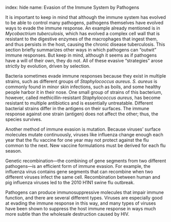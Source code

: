 index: hide
name: Evasion of the Immune System by Pathogens

It is important to keep in mind that although the immune system has evolved to be able to control many pathogens, pathogens themselves have evolved ways to evade the immune response. An example already mentioned is in  *Mycobactrium tuberculosis*, which has evolved a complex cell wall that is resistant to the digestive enzymes of the macrophages that ingest them, and thus persists in the host, causing the chronic disease tuberculosis. This section briefly summarizes other ways in which pathogens can “outwit” immune responses. But keep in mind, although it seems as if pathogens have a will of their own, they do not. All of these evasive “strategies” arose strictly by evolution, driven by selection.

Bacteria sometimes evade immune responses because they exist in multiple strains, such as different groups of  *Staphylococcus aureus*.  *S. aureus* is commonly found in minor skin infections, such as boils, and some healthy people harbor it in their nose. One small group of strains of this bacterium, however, called methicillin-resistant  *Staphylococcus aureus*, has become resistant to multiple antibiotics and is essentially untreatable. Different bacterial strains differ in the antigens on their surfaces. The immune response against one strain (antigen) does not affect the other; thus, the species survives.

Another method of immune evasion is mutation. Because viruses’ surface molecules mutate continuously, viruses like influenza change enough each year that the flu vaccine for one year may not protect against the flu common to the next. New vaccine formulations must be derived for each flu season.

Genetic recombination—the combining of gene segments from two different pathogens—is an efficient form of immune evasion. For example, the influenza virus contains gene segments that can recombine when two different viruses infect the same cell. Recombination between human and pig influenza viruses led to the 2010 H1N1 swine flu outbreak.

Pathogens can produce immunosuppressive molecules that impair immune function, and there are several different types. Viruses are especially good at evading the immune response in this way, and many types of viruses have been shown to suppress the host immune response in ways much more subtle than the wholesale destruction caused by HIV.

